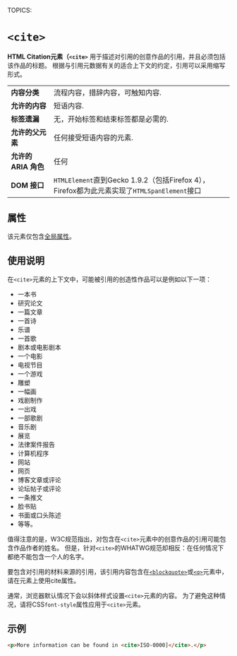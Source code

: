 TOPICS: <cite>

# `<cite>`

**HTML Citation元素（`<cite>`** 用于描述对引用的创意作品的引用，并且必须包括该作品的标题。 根据与引用元数据有关的适合上下文的约定，引用可以采用缩写形式。

|  |  |
| :-- | :-- |
| **内容分类** | 流程内容，措辞内容，可触知内容. |
| **允许的内容** | 短语内容.|
| **标签遗漏** | 无，开始标签和结束标签都是必需的.|
| **允许的父元素** | 任何接受短语内容的元素.|
| **允许的 ARIA 角色** | 任何 |
| **DOM 接口** | `HTMLElement`直到Gecko 1.9.2（包括Firefox 4），Firefox都为此元素实现了`HTMLSpanElement`接口 |

## 属性

该元素仅包含[全局属性](/zh-hans/webfrontend/HTML_Global_Attributes)。

## 使用说明

在`<cite>`元素的上下文中，可能被引用的创造性作品可以是例如以下一项：

- 一本书
- 研究论文
- 一篇文章
- 一首诗
- 乐谱
- 一首歌
- 剧本或电影剧本
- 一个电影
- 电视节目
- 一个游戏
- 雕塑
- 一幅画
- 戏剧制作
- 一出戏
- 一部歌剧
- 音乐剧
- 展览
- 法律案件报告
- 计算机程序
- 网站
- 网页
- 博客文章或评论
- 论坛帖子或评论
- 一条推文
- 脸书贴
- 书面或口头陈述
- 等等。

值得注意的是，W3C规范指出，对包含在`<cite>`元素中的创意作品的引用可能包含作品作者的姓名。 但是，针对`<cite>`的WHATWG规范却相反：在任何情况下都绝不能包含一个人的名字。

要包含对引用的材料来源的引用，该引用内容包含在[`<blockquote>`](/zh-hans/webfrontend/<blockquote>)或[`<q>`](/zh-hans/webfrontend/<q>)元素中，请在元素上使用cite属性。

通常，浏览器默认情况下会以斜体样式设置`<cite>`元素的内容。 为了避免这种情况，请将CSS`font-style`属性应用于`<cite>`元素。

## 示例

```html
<p>More information can be found in <cite>ISO-0000]</cite>.</p>
```
